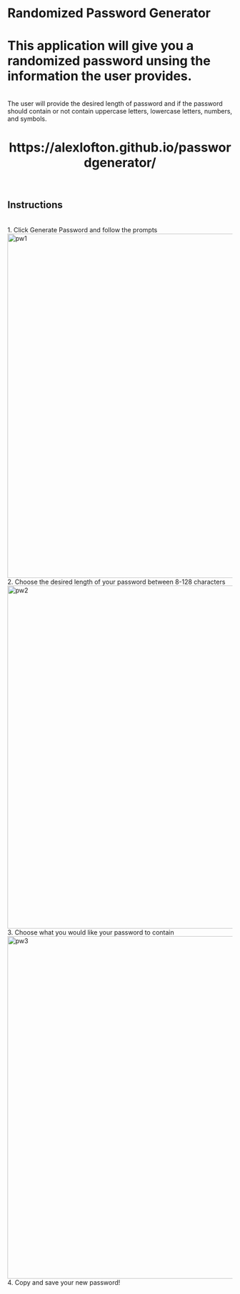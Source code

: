 # Randomized Password Generator
<h1>This application will give you a randomized password unsing the information the user provides.</h1><br>
The user will provide the desired length of password and if the password should contain or not contain uppercase letters, lowercase letters, numbers, and symbols.
<center><h1>https://alexlofton.github.io/passwordgenerator/</h1></center><br>
<h2>Instructions</h2><br>
1. Click Generate Password and follow the prompts<br>
<img width="771" alt="pw1" src="https://github.com/alexlofton/passwordgenerator/assets/147463152/9967b15c-8cf3-4439-81db-b4e8cc4382cf"><br>
2. Choose the desired length of your password between 8-128 characters<br>
<img width="768" alt="pw2" src="https://github.com/alexlofton/passwordgenerator/assets/147463152/c390a376-3c23-4420-bb51-9ec8ca782a76"><br>
3. Choose what you would like your password to contain<br>
<img width="767" alt="pw3" src="https://github.com/alexlofton/passwordgenerator/assets/147463152/011f3157-e77d-4acc-9bec-97b2d898442a"><br>
4. Copy and save your new password!<br>

